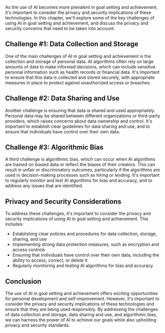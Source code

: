
As the use of AI becomes more prevalent in goal setting and achievement, it's important to consider the privacy and security implications of these technologies. In this chapter, we'll explore some of the key challenges of using AI in goal setting and achievement, and discuss the privacy and security concerns that need to be taken into account.

Challenge #1: Data Collection and Storage
-----------------------------------------

One of the main challenges of AI in goal setting and achievement is the collection and storage of personal data. AI algorithms often rely on large amounts of data to make informed decisions, which can include sensitive personal information such as health records or financial data. It's important to ensure that this data is collected and stored securely, with appropriate measures in place to protect against unauthorized access or breaches.

Challenge #2: Data Sharing and Use
----------------------------------

Another challenge is ensuring that data is shared and used appropriately. Personal data may be shared between different organizations or third-party providers, which raises concerns about data ownership and control. It's important to establish clear guidelines for data sharing and use, and to ensure that individuals have control over their own data.

Challenge #3: Algorithmic Bias
------------------------------

A third challenge is algorithmic bias, which can occur when AI algorithms are trained on biased data or reflect the biases of their creators. This can result in unfair or discriminatory outcomes, particularly if the algorithms are used in decision-making processes such as hiring or lending. It's important to regularly monitor and test AI algorithms for bias and accuracy, and to address any issues that are identified.

Privacy and Security Considerations
-----------------------------------

To address these challenges, it's important to consider the privacy and security implications of using AI in goal setting and achievement. This includes:

* Establishing clear policies and procedures for data collection, storage, sharing, and use
* Implementing strong data protection measures, such as encryption and access controls
* Ensuring that individuals have control over their own data, including the ability to access, correct, or delete it
* Regularly monitoring and testing AI algorithms for bias and accuracy

Conclusion
----------

The use of AI in goal setting and achievement offers exciting opportunities for personal development and self-improvement. However, it's important to consider the privacy and security implications of these technologies and ensure that they are being used responsibly. By addressing the challenges of data collection and storage, data sharing and use, and algorithmic bias, we can harness the power of AI to achieve our goals while also upholding privacy and security standards.
